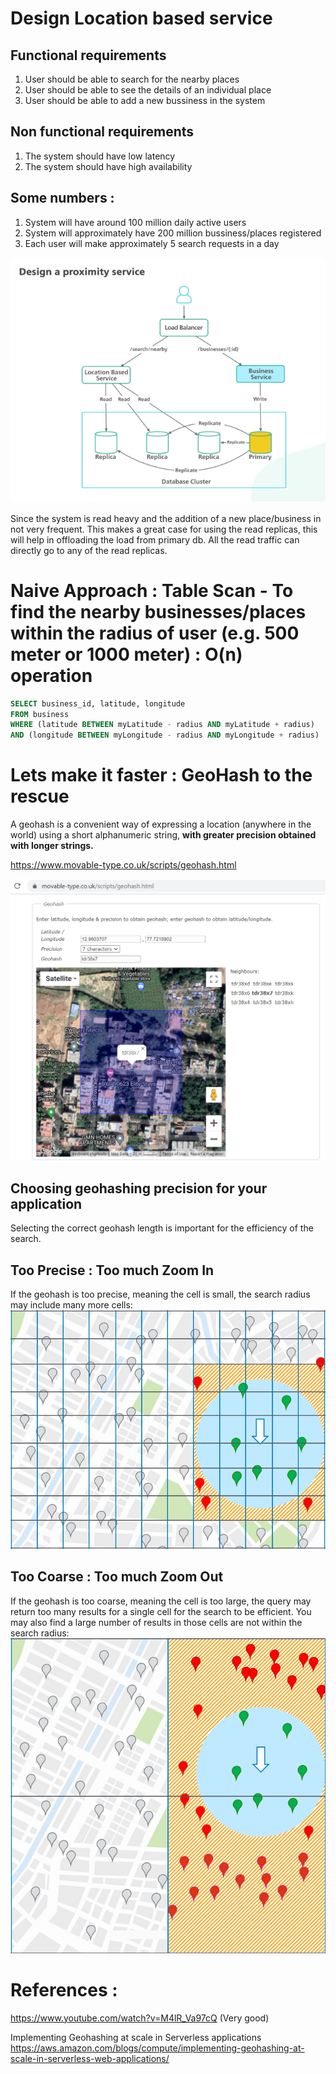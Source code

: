 # Design Location based service

## Functional requirements
1. User should be able to search for the nearby places
2. User should be able to see the details of an individual place
3. User should be able to add a new bussiness in the system

## Non functional requirements
1. The system should have low latency
2. The system should have high availability

## Some numbers :
1. System will have around 100 million daily active users
2. System will approximately have 200 million bussiness/places registered
3. Each user will make approximately 5 search requests in a day


!["Proximity Service"](proximity-service.PNG?raw=true)

Since the system is read heavy and the addition of a new place/business in not very frequent.
This makes a great case for using the read replicas, this will help in offloading the load from primary db.
All the read traffic can directly go to any of the read replicas.


# Naive Approach : Table Scan - To find the nearby businesses/places within the radius of user (e.g. 500 meter or 1000 meter) : O(n) operation

```sql
SELECT business_id, latitude, longitude
FROM business
WHERE (latitude BETWEEN myLatitude - radius AND myLatitude + radius)
AND (longitude BETWEEN myLongitude - radius AND myLongitude + radius)         
```

# Lets make it faster : GeoHash to the rescue
A geohash is a convenient way of expressing a location (anywhere in the world) using a short alphanumeric string, **with greater precision obtained with longer strings.**

https://www.movable-type.co.uk/scripts/geohash.html

!["Geohash"](geohash.PNG?raw=true)


## Choosing geohashing precision for your application
Selecting the correct geohash length is important for the efficiency of the search.

## Too Precise : Too much Zoom In

If the geohash is too precise, meaning the cell is small, the search radius may include many more cells:
![Too Precise](too-precise.png?raw=true)

## Too Coarse : Too much Zoom Out

If the geohash is too coarse, meaning the cell is too large, the query may return too many results for a single cell for the search to be efficient. You may also find a large number of results in those cells are not within the search radius:
![Too Coarse](too-coarse.png?raw=true)

# References :
https://www.youtube.com/watch?v=M4lR_Va97cQ (Very good)

Implementing Geohashing at scale in Serverless applications https://aws.amazon.com/blogs/compute/implementing-geohashing-at-scale-in-serverless-web-applications/
